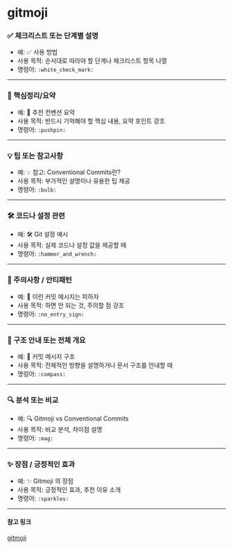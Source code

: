 # gitmoji

### :white_check_mark: 체크리스트 또는 단계별 설명 
- 예: ✅ 사용 방법
- 사용 목적: 순서대로 따라야 할 단계나 체크리스트 항목 나열
- 명령어: `:white_check_mark:` 

---

### :pushpin: 핵심정리/요약
- 예: 📌 추천 컨벤션 요약
- 사용 목적: 반드시 기억해야 할 핵심 내용, 요약 포인트 강조
- 명령어: `:pushpin:`

---

### :bulb: 팁 또는 참고사항 
- 예: 💡 참고: Conventional Commits란?
- 사용 목적: 부가적인 설명이나 유용한 팁 제공
- 명령어: `:bulb:`

---

### :hammer_and_wrench: 코드나 설정 관련 
- 예: 🛠️ Git 설정 예시
- 사용 목적: 실제 코드나 설정 값을 제공할 때
- 명령어: `:hammer_and_wrench:`

---

### :no_entry_sign: 주의사항 / 안티패턴 
- 예: 🚫 이런 커밋 메시지는 피하자
- 사용 목적: 하면 안 되는 것, 주의할 점 강조
- 명령어: `:no_entry_sign:`

---

### :compass: 구조 안내 또는 전체 개요 
- 예: 🧭 커밋 메시지 구조
- 사용 목적: 전체적인 방향을 설명하거나 문서 구조를 안내할 때
- 명렁어: `:compass:`

---

### :mag: 분석 또는 비교
- 예: 🔍 Gitmoji vs Conventional Commits
- 사용 목적: 비교 분석, 차이점 설명
- 명령어: `:mag:`

---

### :sparkles: 장점 / 긍정적인 효과 
- 예: ✨ Gitmoji 의 장점
- 사용 목적: 긍정적인 효과, 추천 이유 소개
- 명령어: `:sparkles:`

---

#### 참고 링크
[gitmoji](https://gitmoji.dev/)
